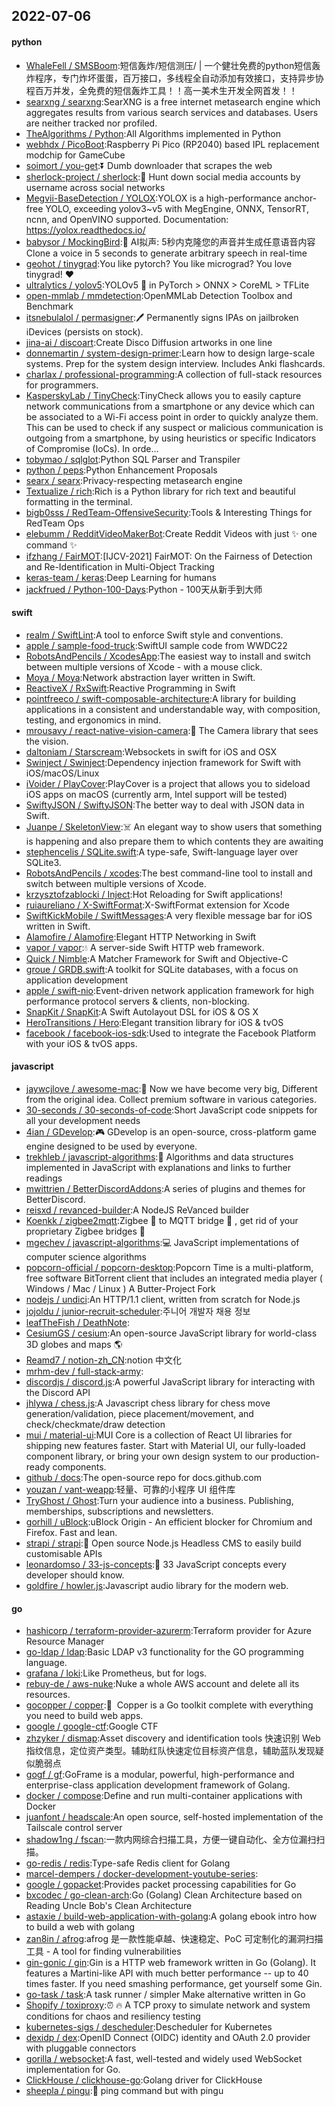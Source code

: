 ## 2022-07-06

#### python
* [WhaleFell / SMSBoom](https://github.com/WhaleFell/SMSBoom):短信轰炸/短信测压/ | 一个健壮免费的python短信轰炸程序，专门炸坏蛋蛋，百万接口，多线程全自动添加有效接口，支持异步协程百万并发，全免费的短信轰炸工具！！高一美术生开发全网首发！！
* [searxng / searxng](https://github.com/searxng/searxng):SearXNG is a free internet metasearch engine which aggregates results from various search services and databases. Users are neither tracked nor profiled.
* [TheAlgorithms / Python](https://github.com/TheAlgorithms/Python):All Algorithms implemented in Python
* [webhdx / PicoBoot](https://github.com/webhdx/PicoBoot):Raspberry Pi Pico (RP2040) based IPL replacement modchip for GameCube
* [soimort / you-get](https://github.com/soimort/you-get):⏬
Dumb downloader that scrapes the web
* [sherlock-project / sherlock](https://github.com/sherlock-project/sherlock):🔎
Hunt down social media accounts by username across social networks
* [Megvii-BaseDetection / YOLOX](https://github.com/Megvii-BaseDetection/YOLOX):YOLOX is a high-performance anchor-free YOLO, exceeding yolov3~v5 with MegEngine, ONNX, TensorRT, ncnn, and OpenVINO supported. Documentation: https://yolox.readthedocs.io/
* [babysor / MockingBird](https://github.com/babysor/MockingBird):🚀
AI拟声: 5秒内克隆您的声音并生成任意语音内容 Clone a voice in 5 seconds to generate arbitrary speech in real-time
* [geohot / tinygrad](https://github.com/geohot/tinygrad):You like pytorch? You like micrograd? You love tinygrad!
❤️
* [ultralytics / yolov5](https://github.com/ultralytics/yolov5):YOLOv5
🚀
in PyTorch > ONNX > CoreML > TFLite
* [open-mmlab / mmdetection](https://github.com/open-mmlab/mmdetection):OpenMMLab Detection Toolbox and Benchmark
* [itsnebulalol / permasigner](https://github.com/itsnebulalol/permasigner):🖊
Permanently signs IPAs on jailbroken iDevices (persists on stock).
* [jina-ai / discoart](https://github.com/jina-ai/discoart):Create Disco Diffusion artworks in one line
* [donnemartin / system-design-primer](https://github.com/donnemartin/system-design-primer):Learn how to design large-scale systems. Prep for the system design interview. Includes Anki flashcards.
* [charlax / professional-programming](https://github.com/charlax/professional-programming):A collection of full-stack resources for programmers.
* [KasperskyLab / TinyCheck](https://github.com/KasperskyLab/TinyCheck):TinyCheck allows you to easily capture network communications from a smartphone or any device which can be associated to a Wi-Fi access point in order to quickly analyze them. This can be used to check if any suspect or malicious communication is outgoing from a smartphone, by using heuristics or specific Indicators of Compromise (IoCs). In orde…
* [tobymao / sqlglot](https://github.com/tobymao/sqlglot):Python SQL Parser and Transpiler
* [python / peps](https://github.com/python/peps):Python Enhancement Proposals
* [searx / searx](https://github.com/searx/searx):Privacy-respecting metasearch engine
* [Textualize / rich](https://github.com/Textualize/rich):Rich is a Python library for rich text and beautiful formatting in the terminal.
* [bigb0sss / RedTeam-OffensiveSecurity](https://github.com/bigb0sss/RedTeam-OffensiveSecurity):Tools & Interesting Things for RedTeam Ops
* [elebumm / RedditVideoMakerBot](https://github.com/elebumm/RedditVideoMakerBot):Create Reddit Videos with just
✨
one command
✨
* [ifzhang / FairMOT](https://github.com/ifzhang/FairMOT):[IJCV-2021] FairMOT: On the Fairness of Detection and Re-Identification in Multi-Object Tracking
* [keras-team / keras](https://github.com/keras-team/keras):Deep Learning for humans
* [jackfrued / Python-100-Days](https://github.com/jackfrued/Python-100-Days):Python - 100天从新手到大师

#### swift
* [realm / SwiftLint](https://github.com/realm/SwiftLint):A tool to enforce Swift style and conventions.
* [apple / sample-food-truck](https://github.com/apple/sample-food-truck):SwiftUI sample code from WWDC22
* [RobotsAndPencils / XcodesApp](https://github.com/RobotsAndPencils/XcodesApp):The easiest way to install and switch between multiple versions of Xcode - with a mouse click.
* [Moya / Moya](https://github.com/Moya/Moya):Network abstraction layer written in Swift.
* [ReactiveX / RxSwift](https://github.com/ReactiveX/RxSwift):Reactive Programming in Swift
* [pointfreeco / swift-composable-architecture](https://github.com/pointfreeco/swift-composable-architecture):A library for building applications in a consistent and understandable way, with composition, testing, and ergonomics in mind.
* [mrousavy / react-native-vision-camera](https://github.com/mrousavy/react-native-vision-camera):📸
The Camera library that sees the vision.
* [daltoniam / Starscream](https://github.com/daltoniam/Starscream):Websockets in swift for iOS and OSX
* [Swinject / Swinject](https://github.com/Swinject/Swinject):Dependency injection framework for Swift with iOS/macOS/Linux
* [iVoider / PlayCover](https://github.com/iVoider/PlayCover):PlayCover is a project that allows you to sideload iOS apps on macOS (currently arm, Intel support will be tested)
* [SwiftyJSON / SwiftyJSON](https://github.com/SwiftyJSON/SwiftyJSON):The better way to deal with JSON data in Swift.
* [Juanpe / SkeletonView](https://github.com/Juanpe/SkeletonView):☠️
An elegant way to show users that something is happening and also prepare them to which contents they are awaiting
* [stephencelis / SQLite.swift](https://github.com/stephencelis/SQLite.swift):A type-safe, Swift-language layer over SQLite3.
* [RobotsAndPencils / xcodes](https://github.com/RobotsAndPencils/xcodes):The best command-line tool to install and switch between multiple versions of Xcode.
* [krzysztofzablocki / Inject](https://github.com/krzysztofzablocki/Inject):Hot Reloading for Swift applications!
* [ruiaureliano / X-SwiftFormat](https://github.com/ruiaureliano/X-SwiftFormat):X-SwiftFormat extension for Xcode
* [SwiftKickMobile / SwiftMessages](https://github.com/SwiftKickMobile/SwiftMessages):A very flexible message bar for iOS written in Swift.
* [Alamofire / Alamofire](https://github.com/Alamofire/Alamofire):Elegant HTTP Networking in Swift
* [vapor / vapor](https://github.com/vapor/vapor):💧
A server-side Swift HTTP web framework.
* [Quick / Nimble](https://github.com/Quick/Nimble):A Matcher Framework for Swift and Objective-C
* [groue / GRDB.swift](https://github.com/groue/GRDB.swift):A toolkit for SQLite databases, with a focus on application development
* [apple / swift-nio](https://github.com/apple/swift-nio):Event-driven network application framework for high performance protocol servers & clients, non-blocking.
* [SnapKit / SnapKit](https://github.com/SnapKit/SnapKit):A Swift Autolayout DSL for iOS & OS X
* [HeroTransitions / Hero](https://github.com/HeroTransitions/Hero):Elegant transition library for iOS & tvOS
* [facebook / facebook-ios-sdk](https://github.com/facebook/facebook-ios-sdk):Used to integrate the Facebook Platform with your iOS & tvOS apps.

#### javascript
* [jaywcjlove / awesome-mac](https://github.com/jaywcjlove/awesome-mac): Now we have become very big, Different from the original idea. Collect premium software in various categories.
* [30-seconds / 30-seconds-of-code](https://github.com/30-seconds/30-seconds-of-code):Short JavaScript code snippets for all your development needs
* [4ian / GDevelop](https://github.com/4ian/GDevelop):🎮
GDevelop is an open-source, cross-platform game engine designed to be used by everyone.
* [trekhleb / javascript-algorithms](https://github.com/trekhleb/javascript-algorithms):📝
Algorithms and data structures implemented in JavaScript with explanations and links to further readings
* [mwittrien / BetterDiscordAddons](https://github.com/mwittrien/BetterDiscordAddons):A series of plugins and themes for BetterDiscord.
* [reisxd / revanced-builder](https://github.com/reisxd/revanced-builder):A NodeJS ReVanced builder
* [Koenkk / zigbee2mqtt](https://github.com/Koenkk/zigbee2mqtt):Zigbee
🐝
to MQTT bridge
🌉
, get rid of your proprietary Zigbee bridges
🔨
* [mgechev / javascript-algorithms](https://github.com/mgechev/javascript-algorithms):💻
JavaScript implementations of computer science algorithms
* [popcorn-official / popcorn-desktop](https://github.com/popcorn-official/popcorn-desktop):Popcorn Time is a multi-platform, free software BitTorrent client that includes an integrated media player ( Windows / Mac / Linux ) A Butter-Project Fork
* [nodejs / undici](https://github.com/nodejs/undici):An HTTP/1.1 client, written from scratch for Node.js
* [jojoldu / junior-recruit-scheduler](https://github.com/jojoldu/junior-recruit-scheduler):주니어 개발자 채용 정보
* [leafTheFish / DeathNote](https://github.com/leafTheFish/DeathNote):
* [CesiumGS / cesium](https://github.com/CesiumGS/cesium):An open-source JavaScript library for world-class 3D globes and maps
🌎
* [Reamd7 / notion-zh_CN](https://github.com/Reamd7/notion-zh_CN):notion 中文化
* [mrhm-dev / full-stack-army](https://github.com/mrhm-dev/full-stack-army):
* [discordjs / discord.js](https://github.com/discordjs/discord.js):A powerful JavaScript library for interacting with the Discord API
* [jhlywa / chess.js](https://github.com/jhlywa/chess.js):A Javascript chess library for chess move generation/validation, piece placement/movement, and check/checkmate/draw detection
* [mui / material-ui](https://github.com/mui/material-ui):MUI Core is a collection of React UI libraries for shipping new features faster. Start with Material UI, our fully-loaded component library, or bring your own design system to our production-ready components.
* [github / docs](https://github.com/github/docs):The open-source repo for docs.github.com
* [youzan / vant-weapp](https://github.com/youzan/vant-weapp):轻量、可靠的小程序 UI 组件库
* [TryGhost / Ghost](https://github.com/TryGhost/Ghost):Turn your audience into a business. Publishing, memberships, subscriptions and newsletters.
* [gorhill / uBlock](https://github.com/gorhill/uBlock):uBlock Origin - An efficient blocker for Chromium and Firefox. Fast and lean.
* [strapi / strapi](https://github.com/strapi/strapi):🚀
Open source Node.js Headless CMS to easily build customisable APIs
* [leonardomso / 33-js-concepts](https://github.com/leonardomso/33-js-concepts):📜
33 JavaScript concepts every developer should know.
* [goldfire / howler.js](https://github.com/goldfire/howler.js):Javascript audio library for the modern web.

#### go
* [hashicorp / terraform-provider-azurerm](https://github.com/hashicorp/terraform-provider-azurerm):Terraform provider for Azure Resource Manager
* [go-ldap / ldap](https://github.com/go-ldap/ldap):Basic LDAP v3 functionality for the GO programming language.
* [grafana / loki](https://github.com/grafana/loki):Like Prometheus, but for logs.
* [rebuy-de / aws-nuke](https://github.com/rebuy-de/aws-nuke):Nuke a whole AWS account and delete all its resources.
* [gocopper / copper](https://github.com/gocopper/copper):🚀
‏‏‎ ‎‏‏‎‏‏‎‎‎‎‎‎Copper is a Go toolkit complete with everything you need to build web apps.
* [google / google-ctf](https://github.com/google/google-ctf):Google CTF
* [zhzyker / dismap](https://github.com/zhzyker/dismap):Asset discovery and identification tools 快速识别 Web 指纹信息，定位资产类型。辅助红队快速定位目标资产信息，辅助蓝队发现疑似脆弱点
* [gogf / gf](https://github.com/gogf/gf):GoFrame is a modular, powerful, high-performance and enterprise-class application development framework of Golang.
* [docker / compose](https://github.com/docker/compose):Define and run multi-container applications with Docker
* [juanfont / headscale](https://github.com/juanfont/headscale):An open source, self-hosted implementation of the Tailscale control server
* [shadow1ng / fscan](https://github.com/shadow1ng/fscan):一款内网综合扫描工具，方便一键自动化、全方位漏扫扫描。
* [go-redis / redis](https://github.com/go-redis/redis):Type-safe Redis client for Golang
* [marcel-dempers / docker-development-youtube-series](https://github.com/marcel-dempers/docker-development-youtube-series):
* [google / gopacket](https://github.com/google/gopacket):Provides packet processing capabilities for Go
* [bxcodec / go-clean-arch](https://github.com/bxcodec/go-clean-arch):Go (Golang) Clean Architecture based on Reading Uncle Bob's Clean Architecture
* [astaxie / build-web-application-with-golang](https://github.com/astaxie/build-web-application-with-golang):A golang ebook intro how to build a web with golang
* [zan8in / afrog](https://github.com/zan8in/afrog):afrog 是一款性能卓越、快速稳定、PoC 可定制化的漏洞扫描工具 - A tool for finding vulnerabilities
* [gin-gonic / gin](https://github.com/gin-gonic/gin):Gin is a HTTP web framework written in Go (Golang). It features a Martini-like API with much better performance -- up to 40 times faster. If you need smashing performance, get yourself some Gin.
* [go-task / task](https://github.com/go-task/task):A task runner / simpler Make alternative written in Go
* [Shopify / toxiproxy](https://github.com/Shopify/toxiproxy):⏰
🔥
A TCP proxy to simulate network and system conditions for chaos and resiliency testing
* [kubernetes-sigs / descheduler](https://github.com/kubernetes-sigs/descheduler):Descheduler for Kubernetes
* [dexidp / dex](https://github.com/dexidp/dex):OpenID Connect (OIDC) identity and OAuth 2.0 provider with pluggable connectors
* [gorilla / websocket](https://github.com/gorilla/websocket):A fast, well-tested and widely used WebSocket implementation for Go.
* [ClickHouse / clickhouse-go](https://github.com/ClickHouse/clickhouse-go):Golang driver for ClickHouse
* [sheepla / pingu](https://github.com/sheepla/pingu):🐧
ping command but with pingu
